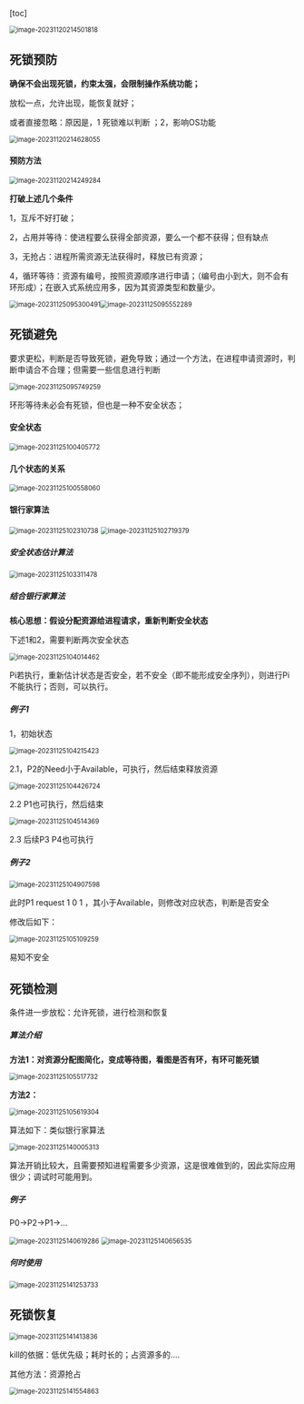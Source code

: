 [toc]

<img src="./image/image_11.2%20%E6%AD%BB%E9%94%81%E5%A4%84%E7%90%86/image-20231120214501818.png" alt="image-20231120214501818" style="zoom: 80%;" />

## 死锁预防

**确保不会出现死锁，约束太强，会限制操作系统功能；**

放松一点，允许出现，能恢复就好；

或者直接忽略：原因是，1 死锁难以判断 ；2，影响OS功能

<img src="./image/image_11.2%20%E6%AD%BB%E9%94%81%E5%A4%84%E7%90%86/image-20231120214628055.png" alt="image-20231120214628055" style="zoom:80%;" />

#### 预防方法

<img src="./image/image_11.1%20%E6%AD%BB%E9%94%81%E4%BB%8B%E7%BB%8D/image-20231120214249284.png" alt="image-20231120214249284" style="zoom:80%;" />

**打破上述几个条件**

1，互斥不好打破；

2，占用并等待：使进程要么获得全部资源，要么一个都不获得；但有缺点

3，无抢占：进程所需资源无法获得时，释放已有资源； 

4，循环等待：资源有编号，按照资源顺序进行申请；（编号由小到大，则不会有环形成）；在嵌入式系统应用多，因为其资源类型和数量少。

<img src="./image/image_11.2%20%E6%AD%BB%E9%94%81%E5%A4%84%E7%90%86/image-20231125095300491.png" alt="image-20231125095300491" style="zoom:80%;" /><img src="./image/image_11.2%20%E6%AD%BB%E9%94%81%E5%A4%84%E7%90%86/image-20231125095552289.png" alt="image-20231125095552289" style="zoom:80%;" />

## 死锁避免

要求更松，判断是否导致死锁，避免导致；通过一个方法，在进程申请资源时，判断申请合不合理；但需要一些信息进行判断

<img src="./image/image_11.2%20%E6%AD%BB%E9%94%81%E5%A4%84%E7%90%86/image-20231125095749259.png" alt="image-20231125095749259" style="zoom:80%;" />

环形等待未必会有死锁，但也是一种不安全状态；

 #### 安全状态

<img src="./image/image_11.2%20%E6%AD%BB%E9%94%81%E5%A4%84%E7%90%86/image-20231125100405772.png" alt="image-20231125100405772" style="zoom:80%;" />

#### 几个状态的关系

<img src="./image/image_11.2%20%E6%AD%BB%E9%94%81%E5%A4%84%E7%90%86/image-20231125100558060.png" alt="image-20231125100558060" style="zoom: 80%;" />

#### 银行家算法

<img src="./image/image_11.2%20%E6%AD%BB%E9%94%81%E5%A4%84%E7%90%86/image-20231125102310738.png" alt="image-20231125102310738" style="zoom:80%;" />

<img src="./image/image_11.2%20%E6%AD%BB%E9%94%81%E5%A4%84%E7%90%86/image-20231125102719379.png" alt="image-20231125102719379" style="zoom:80%;" />

##### 安全状态估计算法

<img src="./image/image_11.2%20%E6%AD%BB%E9%94%81%E5%A4%84%E7%90%86/image-20231125103311478.png" alt="image-20231125103311478" style="zoom:80%;" />

##### 结合银行家算法

**核心思想：假设分配资源给进程请求，重新判断安全状态**

下述1和2，需要判断两次安全状态

<img src="./image/image_11.2%20%E6%AD%BB%E9%94%81%E5%A4%84%E7%90%86/image-20231125104014462.png" alt="image-20231125104014462" style="zoom:80%;" />

Pi若执行，重新估计状态是否安全，若不安全（即不能形成安全序列），则进行Pi不能执行；否则，可以执行。

##### 例子1

1，初始状态

<img src="./image/image_11.2%20%E6%AD%BB%E9%94%81%E5%A4%84%E7%90%86/image-20231125104215423.png" alt="image-20231125104215423" style="zoom:80%;" />

2.1，P2的Need小于Available，可执行，然后结束释放资源

<img src="./image/image_11.2%20%E6%AD%BB%E9%94%81%E5%A4%84%E7%90%86/image-20231125104426724.png" alt="image-20231125104426724" style="zoom:80%;" />

2.2  P1也可执行，然后结束

<img src="./image/image_11.2%20%E6%AD%BB%E9%94%81%E5%A4%84%E7%90%86/image-20231125104514369.png" alt="image-20231125104514369" style="zoom:80%;" />

2.3 后续P3 P4也可执行

##### 例子2

<img src="./image/image_11.2%20%E6%AD%BB%E9%94%81%E5%A4%84%E7%90%86/image-20231125104907598.png" alt="image-20231125104907598" style="zoom:80%;" />

此时P1 request 1 0 1 ，其小于Available，则修改对应状态，判断是否安全

修改后如下：

<img src="./image/image_11.2%20%E6%AD%BB%E9%94%81%E5%A4%84%E7%90%86/image-20231125105109259.png" alt="image-20231125105109259" style="zoom:80%;" />

易知不安全

## 死锁检测

条件进一步放松：允许死锁，进行检测和恢复

##### 算法介绍

**方法1：对资源分配图简化，变成等待图，看图是否有环，有环可能死锁**

<img src="./image/image_11.2%20%E6%AD%BB%E9%94%81%E5%A4%84%E7%90%86/image-20231125105517732.png" alt="image-20231125105517732" style="zoom:80%;" />

**方法2：**

<img src="./image/image_11.2%20%E6%AD%BB%E9%94%81%E5%A4%84%E7%90%86/image-20231125105619304.png" alt="image-20231125105619304" style="zoom:80%;" />

算法如下：类似银行家算法

<img src="./image/image_11.2%20%E6%AD%BB%E9%94%81%E5%A4%84%E7%90%86/image-20231125140005313.png" alt="image-20231125140005313" style="zoom:80%;" />

算法开销比较大，且需要预知进程需要多少资源，这是很难做到的，因此实际应用很少；调试时可能用到。

##### 例子

P0->P2->P1->...

<img src="./image/image_11.2%20%E6%AD%BB%E9%94%81%E5%A4%84%E7%90%86/image-20231125140619286.png" alt="image-20231125140619286" style="zoom:80%;" />

<img src="./image/image_11.2%20%E6%AD%BB%E9%94%81%E5%A4%84%E7%90%86/image-20231125140656535.png" alt="image-20231125140656535" style="zoom:80%;" />

##### 何时使用

<img src="./image/image_11.2%20%E6%AD%BB%E9%94%81%E5%A4%84%E7%90%86/image-20231125141253733.png" alt="image-20231125141253733" style="zoom:80%;" />



## 死锁恢复

<img src="./image/image_11.2%20%E6%AD%BB%E9%94%81%E5%A4%84%E7%90%86/image-20231125141413836.png" alt="image-20231125141413836" style="zoom:80%;" />

kill的依据：低优先级；耗时长的；占资源多的....

其他方法：资源抢占

<img src="./image/image_11.2%20%E6%AD%BB%E9%94%81%E5%A4%84%E7%90%86/image-20231125141554863.png" alt="image-20231125141554863" style="zoom:80%;" />
